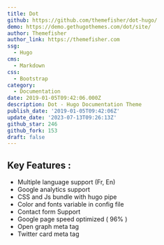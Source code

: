 ```yaml
---
title: Dot
github: https://github.com/themefisher/dot-hugo/
demo: https://demo.gethugothemes.com/dot/site/
author: Themefisher
author_link: https://themefisher.com
ssg:
  - Hugo
cms:
  - Markdown
css:
  - Bootstrap
category:
  - Documentation
date: 2019-01-05T09:42:06.000Z
description: Dot - Hugo Documentation Theme
publish_date: '2019-01-05T09:42:06Z'
update_date: '2023-07-13T09:26:13Z'
github_star: 246
github_fork: 153
draft: false
---
```


## Key Features :

- Multiple language support (Fr, En)
- Google analytics support
- CSS and Js bundle with hugo pipe
- Color and fonts variable in config file
- Contact form Support
- Google page speed optimized ( 96% )
- Open graph meta tag
- Twitter card meta tag
